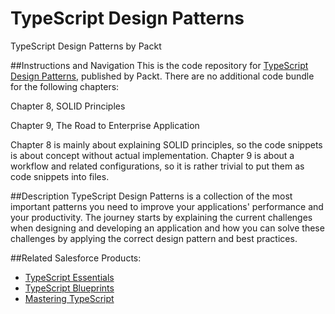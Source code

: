 # TypeScript Design Patterns
TypeScript Design Patterns by Packt

##Instructions and Navigation
This is the code repository for [TypeScript Design Patterns](https://www.packtpub.com/application-development/typescript-design-patterns?utm_source=github&utm_medium=repository&utm_campaign=9781785280832), published by Packt. There are no additional code bundle for the following chapters:

Chapter 8, SOLID Principles

Chapter 9, The Road to Enterprise Application


Chapter 8 is mainly about explaining SOLID principles, so the code snippets is about concept without actual implementation.
Chapter 9 is about a workflow and related configurations, so it is rather trivial to put them as code snippets into files.

##Description
TypeScript Design Patterns is a collection of the most important patterns you need to improve your applications' performance and your productivity. The journey starts by
explaining the current challenges when designing and developing an application and how you can solve these challenges by applying the correct design pattern and best practices.

##Related Salesforce Products:
* [TypeScript Essentials](https://www.packtpub.com/web-development/typescript-essentials?utm_source=github&utm_medium=repository&utm_campaign=9781782170808)
* [TypeScript Blueprints](https://www.packtpub.com/application-development/typescript-blueprints?utm_source=github&utm_medium=repository&utm_campaign=9781782170808)
* [Mastering TypeScript](https://www.packtpub.com/web-development/mastering-typescript?utm_source=github&utm_medium=repository&utm_campaign=9781782170808)
